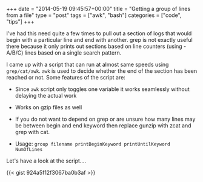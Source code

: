 +++
date = "2014-05-19 09:45:57+00:00"
title = "Getting a group of lines from a file"
type = "post"
tags = ["awk", "bash"]
categories = ["code", "tips"]
+++

I've had this need quite a few times to pull out a section of logs that would begin with a particular line and end with another. grep is not exactly useful there because it only prints out sections based on line counters (using -A/B/C) lines based on a single search pattern.

I came up with a script that can run at almost same speeds using `grep/cat/awk`. `awk` is used to decide whether the end of the section has been reached or not. Some features of the script are:



	
  * Since `awk` script only toggles one variable it works seamlessly without delaying the actual work

	
  * Works on gzip files as well

	
  * If you do not want to depend on grep or are unsure how many lines may be between begin and end keyword then replace gunzip with zcat and grep with cat.

	
  * Usage: ``group filename printBeginKeyword printUntilKeyword NumOfLines``


Let's have a look at the script....

{{< gist 924a5f12f3067ba0b3af >}}
